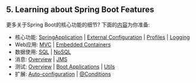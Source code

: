 ## 5. Learning about Spring Boot Features
更多关于Spring Boot的核心功能的细节? 下面的[内容](../IV.Spring%20Boot%20features/README.md)为你准备:
* 核心功能: [SpringApplication](../IV.Spring%20Boot%20features/23.SpringApplication) | [External Configuration](../IV.Spring%20Boot%20features/24.Externalized%20Configuration) | [Profiles](../IV.Spring%20Boot%20features/25.Profiles) | [Logging](../IV.Spring%20Boot%20features/26.Logging)
* Web应用: [MVC](../IV.Spring%20Boot%20features/27.Developing%20Web%20Application) | [Embedded Containers](../IV.Spring%20Boot%20features/27.Developing%20Web%20Application/27.4.Embedded%20Servlet%20Container%20Support.md)
* 数据使用: [SQL](../IV.Spring%20Boot%20features/29.Working%20with%20SQL%20Databases) | [NoSQL](../IV.Spring%20Boot%20features/30.Working%20with%20NoSQL%20Technologies)
* 消息: [Overview](../IV.Spring%20Boot%20features/32.Messaging) | [JMS](../IV.Spring%20Boot%20features/32.Messaging/32.1.JMS.md)
* 测试: [Overview](../IV.Spring%20Boot%20features/43.Testing) | [Boot Applications](../IV.Spring%20Boot%20features/43.Testing/43.3.Testing%20Spring%20Boot%20Application.md) | [Utils](../IV.Spring%20Boot%20features/43.Testing/43.4.Test%20Utilities.md)
* 扩展: [Auto-configuration](../IV.Spring%20Boot%20features/46.Creating%20Your%20Own%20Auto-configuration) | [@Conditions](../IV.Spring%20Boot%20features/46.Creating%20Your%20Own%20Auto-configuration/46.3.Condition%20Annotations.md)

